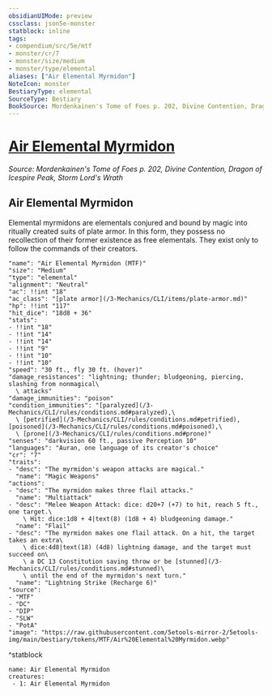 ```yaml
---
obsidianUIMode: preview
cssclass: json5e-monster
statblock: inline
tags:
- compendium/src/5e/mtf
- monster/cr/7
- monster/size/medium
- monster/type/elemental
aliases: ["Air Elemental Myrmidon"]
NoteIcon: monster
BestiaryType: elemental
SourceType: Bestiary
BookSource: Mordenkainen's Tome of Foes p. 202, Divine Contention, Dragon of Icespire Peak, Storm Lord's Wrath
---
```

# [Air Elemental Myrmidon](3-Mechanics\CLI\bestiary\elemental/air-elemental-myrmidon-mtf.md)
*Source: Mordenkainen's Tome of Foes p. 202, Divine Contention, Dragon of Icespire Peak, Storm Lord's Wrath*  

## Air Elemental Myrmidon

Elemental myrmidons are elementals conjured and bound by magic into ritually created suits of plate armor. In this form, they possess no recollection of their former existence as free elementals. They exist only to follow the commands of their creators.

```statblock
"name": "Air Elemental Myrmidon (MTF)"
"size": "Medium"
"type": "elemental"
"alignment": "Neutral"
"ac": !!int "18"
"ac_class": "[plate armor](/3-Mechanics/CLI/items/plate-armor.md)"
"hp": !!int "117"
"hit_dice": "18d8 + 36"
"stats":
- !!int "18"
- !!int "14"
- !!int "14"
- !!int "9"
- !!int "10"
- !!int "10"
"speed": "30 ft., fly 30 ft. (hover)"
"damage_resistances": "lightning; thunder; bludgeoning, piercing, slashing from nonmagical\
  \ attacks"
"damage_immunities": "poison"
"condition_immunities": "[paralyzed](/3-Mechanics/CLI/rules/conditions.md#paralyzed),\
  \ [petrified](/3-Mechanics/CLI/rules/conditions.md#petrified), [poisoned](/3-Mechanics/CLI/rules/conditions.md#poisoned),\
  \ [prone](/3-Mechanics/CLI/rules/conditions.md#prone)"
"senses": "darkvision 60 ft., passive Perception 10"
"languages": "Auran, one language of its creator's choice"
"cr": "7"
"traits":
- "desc": "The myrmidon's weapon attacks are magical."
  "name": "Magic Weapons"
"actions":
- "desc": "The myrmidon makes three flail attacks."
  "name": "Multiattack"
- "desc": "Melee Weapon Attack: dice: d20+7 (+7) to hit, reach 5 ft., one target.\
    \ Hit: dice:1d8 + 4|text(8) (1d8 + 4) bludgeoning damage."
  "name": "Flail"
- "desc": "The myrmidon makes one flail attack. On a hit, the target takes an extra\
    \ dice:4d8|text(18) (4d8) lightning damage, and the target must succeed on\
    \ a DC 13 Constitution saving throw or be [stunned](/3-Mechanics/CLI/rules/conditions.md#stunned)\
    \ until the end of the myrmidon's next turn."
  "name": "Lightning Strike (Recharge 6)"
"source":
- "MTF"
- "DC"
- "DIP"
- "SLW"
- "PotA"
"image": "https://raw.githubusercontent.com/5etools-mirror-2/5etools-img/main/bestiary/tokens/MTF/Air%20Elemental%20Myrmidon.webp"
```
^statblock

```encounter-table
name: Air Elemental Myrmidon
creatures:
 - 1: Air Elemental Myrmidon
```